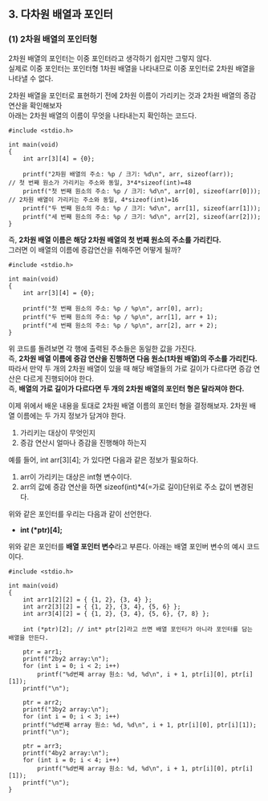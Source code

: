 <h2> <strong> 3. 다차원 배열과 포인터 </strong> </h2>

<h3> <strong> (1) 2차원 배열의 포인터형 </strong> </h3>

2차원 배열의 포인터는 이중 포인터라고 생각하기 쉽지만 그렇지 않다. <br>
실제로 이중 포인터는 포인터형 1차원 배열을 나타내므로 이중 포인터로 2차원 배열을 나타낼 수 없다. <br>

2차원 배열을 포인터로 표현하기 전에 2차원 이름이 가리키는 것과 2차원 배열의 증감 연산을 확인해보자 <br>
아래는 2차원 배열의 이름이 무엇을 나타내는지 확인하는 코드다.

```(c)
#include <stdio.h>

int main(void)
{
	int arr[3][4] = {0};
	
	printf("2차원 배열의 주소: %p / 크기: %d\n", arr, sizeof(arr));		  // 첫 번째 원소가 가리키는 주소와 동일, 3*4*sizeof(int)=48
	printf("첫 번째 원소의 주소: %p / 크기: %d\n", arr[0], sizeof(arr[0])); // 2차원 배열이 가리키는 주소와 동일, 4*sizeof(int)=16
	printf("두 번째 원소의 주소: %p / 크기: %d\n", arr[1], sizeof(arr[1]));
	printf("세 번째 원소의 주소: %p / 크기: %d\n", arr[2], sizeof(arr[2]));
}
```

즉, **2차원 배열 이름은 해당 2차원 배열의 첫 번째 원소의 주소를 가리킨다.** <br>
그러면 이 배열의 이름에 증감연산을 취해주면 어떻게 될까?

```(c)
#include <stdio.h>

int main(void)
{
	int arr[3][4] = {0};
	
	printf("첫 번째 원소의 주소: %p / %p\n", arr[0], arr); 
	printf("두 번째 원소의 주소: %p / %p\n", arr[1], arr + 1);
	printf("세 번째 원소의 주소: %p / %p\n", arr[2], arr + 2);
}
```
위 코드를 돌려보면 각 행에 출력된 주소들은 동일한 값을 가진다. <br>
즉, **2차원 배열 이름에 증감 연산을 진행하면 다음 원소(1차원 배열)의 주소를 가리킨다.** <br>
따라서 만약 두 개의 2차원 배열이 있을 때 해당 배열들의 가로 길이가 다르다면 증감 연산은 다르게 진행되어야 한다. <br>
즉, **배열의 가로 길이가 다르다면 두 개의 2차원 배열의 포인터 형은 달라져야 한다.**

이제 위에서 배운 내용을 토대로 2차원 배열 이름의 포인터 형을 결정해보자.
2차원 배열 이름에는 두 가지 정보가 담겨야 한다.

1. 가리키는 대상이 무엇인지
2. 증감 연산시 얼마나 증감을 진행해야 하는지

예를 들어, int arr[3][4]; 가 있다면 다음과 같은 정보가 필요하다.

1. arr이 가리키는 대상은 int형 변수이다.
2. arr의 값에 증감 연산을 하면 sizeof(int)*4(=가로 길이)단위로 주소 값이 변경된다. 

위와 같은 포인터를 우리는 다음과 같이 선언한다.

* <b>int (*ptr)[4];</b>

위와 같은 포인터를 <b>배열 포인터 변수</b>라고 부른다.
아래는 배열 포인버 변수의 예시 코드이다.

```(c)
#include <stdio.h>

int main(void)
{
	int arr1[2][2] = { {1, 2}, {3, 4} };
	int arr2[3][2] = { {1, 2}, {3, 4}, {5, 6} };
	int arr3[4][2] = { {1, 2}, {3, 4}, {5, 6}, {7, 8} };

	int (*ptr)[2]; // int* ptr[2]라고 쓰면 배열 포인터가 아니라 포인터를 담는 배열을 만든다.
	
	ptr = arr1;
	printf("2by2 array:\n");
	for (int i = 0; i < 2; i++)
		printf("%d번째 array 원소: %d, %d\n", i + 1, ptr[i][0], ptr[i][1]);
	printf("\n");

	ptr = arr2;
	printf("3by2 array:\n");
	for (int i = 0; i < 3; i++)
	printf("%d번째 array 원소: %d, %d\n", i + 1, ptr[i][0], ptr[i][1]);
	printf("\n");

	ptr = arr3;
	printf("4by2 array:\n");
	for (int i = 0; i < 4; i++)
		printf("%d번째 array 원소: %d, %d\n", i + 1, ptr[i][0], ptr[i][1]);
	printf("\n");
}
```

